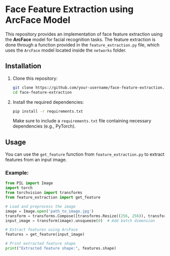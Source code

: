 # Face Feature Extraction using ArcFace Model

This repository provides an implementation of face feature extraction using the **ArcFace** model for facial recognition tasks. The feature extraction is done through a function provided in the `feature_extraction.py` file, which uses the `ArcFace` model located inside the `networks` folder.


## Installation

1. Clone this repository:

    ```bash
    git clone https://github.com/your-username/face-feature-extraction.git
    cd face-feature-extraction
    ```

2. Install the required dependencies:

    ```bash
    pip install -r requirements.txt
    ```

   Make sure to include a `requirements.txt` file containing necessary dependencies (e.g., PyTorch).

   
## Usage

You can use the `get_feature` function from `feature_extraction.py` to extract features from an input image.

### Example:

```python
from PIL import Image
import torch
from torchvision import transforms
from feature_extraction import get_feature

# Load and preprocess the image
image = Image.open('path_to_image.jpg')
transform = transforms.Compose([transforms.Resize((256, 256)), transforms.ToTensor()])
input_image = transform(image).unsqueeze(0)  # Add batch dimension

# Extract features using ArcFace
features = get_feature(input_image)

# Print extracted feature shape
print("Extracted feature shape:", features.shape)
